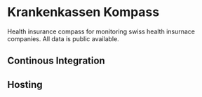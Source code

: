 Krankenkassen Kompass
=====================

Health insurance compass for monitoring swiss health insurnace companies. All data is public available.

Continous Integration
---------------------

Hosting
-------
